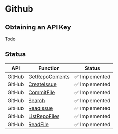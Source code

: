 # Github

## Obtaining an API Key

Todo

## Status

| API    | Function                                | Status       |  
|--------|-----------------------------------------|--------------|  
| GitHub | [GetRepoContents](get_repo_contents.md) | :white_check_mark: Implemented |
| GitHub | [CreateIssue](create_issue.md)          | :white_check_mark: Implemented |  
| GitHub | [CommitFile](commit_file.md)            | :white_check_mark: Implemented |
| GitHub | [Search](search.md)                     | :white_check_mark: Implemented |
| GitHub | [ReadIssue](read_issue.md)              | :white_check_mark: Implemented |
| GitHub | [ListRepoFiles](list_repo_files.md)     | :white_check_mark: Implemented |
| GitHub | [ReadFile](read_file.md)                | :white_check_mark: Implemented |
